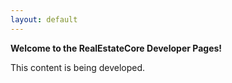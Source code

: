 ```yaml
---
layout: default
---
```


**Welcome to the RealEstateCore Developer Pages!**

This content is being developed. 